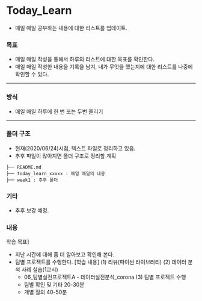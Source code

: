 # Today_Learn
 - 매일 매일 공부하는 내용에 대한 리스트를 업데이트.
### 목표
 - 매일 매일 작성을 통해서 하루의 리스트에 대한 목표를 확인한다.
 - 매일 매일 작성한 내용을 기록을 남겨, 내가 무엇을 했는지에 대한 리스트를 나중에 확인할 수 있다.
---
### 방식
 - 매일 매일 하루에 한 번 또는 두번 올리기
---
### 폴더 구조
 - 현재(2020/06/24)시점, 텍스트 파일로 정리하고 있음.
 - 추후 파일이 많아지면 폴더 구조로 정리할 계획
```
├── README.md
├── today_learn_xxxxx : 매일 매일의 내용
├── week1 : 추후 폴더
```
### 기타
 - 추후 보강 예정.
### 내용
학습 목표]
- 지난 시간에 대해 좀 더 알아보고 확인해 본다.
- 팀별 프로젝트를 수행한다.
[학습 내용]
(1) 리뷰(파이썬 라이브러리)
(2) 데이터 분석 사례 실습(1교시)
    - 06_팀별실전프로젝트A - 데이터실전분석_corona
(3) 팀별 프로젝트 수행
	- 팀별 확인 및 기타 20-30분
	- 개별 질의 40-50분
